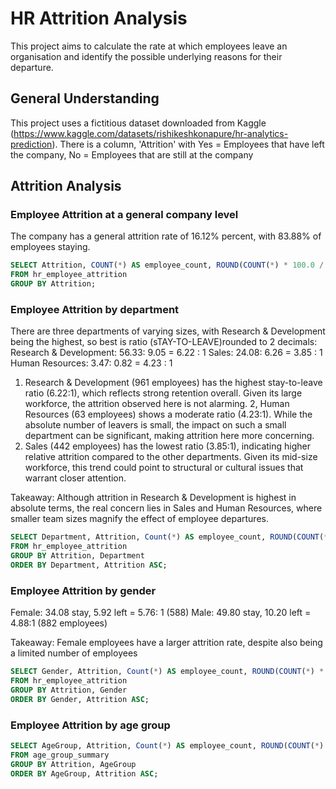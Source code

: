 # HR Attrition Analysis
This project aims to calculate the rate at which employees leave an organisation and identify the possible underlying reasons for their departure.

## General Understanding
This project uses a fictitious dataset downloaded from Kaggle (https://www.kaggle.com/datasets/rishikeshkonapure/hr-analytics-prediction). There is a column, 'Attrition'  with Yes = Employees that have left the company,  No = Employees that are still at the company

## Attrition Analysis
### Employee Attrition at a general company level
The company has a general attrition rate of 16.12% percent, with 83.88% of employees staying.
```sql
SELECT Attrition, COUNT(*) AS employee_count, ROUND(COUNT(*) * 100.0 / (SELECT total_employees FROM total_employees), 2) AS percentage
FROM hr_employee_attrition
GROUP BY Attrition;
```

### Employee Attrition by department
There are three departments of varying sizes, with Research & Development being the highest, so best is ratio (sTAY-TO-LEAVE)rounded to 2 decimals:
Research & Development: 56.33: 9.05 = 6.22 : 1
Sales: 24.08: 6.26 = 3.85 : 1
Human Resources: 3.47: 0.82  = 4.23 : 1

1. Research & Development (961 employees) has the highest stay-to-leave ratio (6.22:1), which reflects strong retention overall. Given its large workforce, the attrition observed here is not alarming.
2, Human Resources (63 employees) shows a moderate ratio (4.23:1). While the absolute number of leavers is small, the impact on such a small department can be significant, making attrition here more concerning.
3. Sales (442 employees) has the lowest ratio (3.85:1), indicating higher relative attrition compared to the other departments. Given its mid-size workforce, this trend could point to structural or cultural issues that warrant closer attention.

Takeaway: Although attrition in Research & Development is highest in absolute terms, the real concern lies in Sales and Human Resources, where smaller team sizes magnify the effect of employee departures.

```sql
SELECT Department, Attrition, Count(*) AS employee_count, ROUND(COUNT(*) * 100.0 / (SELECT total_employees FROM total_employees), 2) AS percentage
FROM hr_employee_attrition
GROUP BY Attrition, Department
ORDER BY Department, Attrition ASC;
```

### Employee Attrition by gender
Female:  34.08 stay, 5.92 left = 5.76: 1 (588)
Male: 49.80 stay, 10.20 left = 4.88:1 (882 employees)

Takeaway: Female employees have a larger attrition rate, despite also being a limited number of employees
```sql
SELECT Gender, Attrition, Count(*) AS employee_count, ROUND(COUNT(*) * 100.0 / (SELECT total_employees FROM total_employees), 2) AS percentage
FROM hr_employee_attrition
GROUP BY Attrition, Gender
ORDER BY Gender, Attrition ASC;
```

### Employee Attrition by age group
```sql
SELECT AgeGroup, Attrition, Count(*) AS employee_count, ROUND(COUNT(*) * 100.0 / (SELECT total_employees FROM total_employees), 2) AS percentage
FROM age_group_summary
GROUP BY Attrition, AgeGroup
ORDER BY AgeGroup, Attrition ASC;
```
